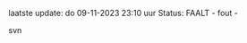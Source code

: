 laatste update: 
do 09-11-2023 23:10   uur 
Status: FAALT - fout - 
<div class="service R">svn</div>